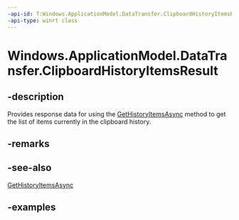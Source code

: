 ```yaml
---
-api-id: T:Windows.ApplicationModel.DataTransfer.ClipboardHistoryItemsResult
-api-type: winrt class
---
```


<!-- Class syntax.
public class ClipboardHistoryItemsResult
-->

# Windows.ApplicationModel.DataTransfer.ClipboardHistoryItemsResult

## -description
Provides response data for using the [GetHistoryItemsAsync](clipboard_gethistoryitemsasync_2128899999.md) method to get the list of items currently in the clipboard history.

## -remarks

## -see-also
[GetHistoryItemsAsync](clipboard_gethistoryitemsasync_2128899999.md)

## -examples
